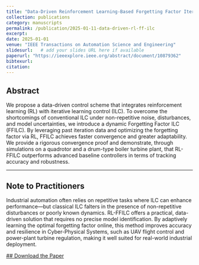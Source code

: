 ```yaml
---
title: "Data-Driven Reinforcement Learning-Based Forgetting Factor Iterative Learning Control"
collection: publications
category: manuscripts
permalink: /publication/2025-01-11-data-driven-rl-ff-ilc
excerpt: 
date: 2025-01-01
venue: "IEEE Transactions on Automation Science and Engineering"
slidesurl:   # add your slides URL here if available
paperurl: "https://ieeexplore.ieee.org/abstract/document/10879362"
bibtexurl: 
citation: 
---
```



## Abstract
We propose a data-driven control scheme that integrates reinforcement learning (RL) with iterative learning control (ILC). To overcome the shortcomings of conventional ILC under non-repetitive noise, disturbances, and model uncertainties, we introduce a dynamic Forgetting Factor ILC (FFILC). By leveraging past iteration data and optimizing the forgetting factor via RL, FFILC achieves faster convergence and greater adaptability. We provide a rigorous convergence proof and demonstrate, through simulations on a quadrotor and a drum-type boiler turbine plant, that RL-FFILC outperforms advanced baseline controllers in terms of tracking accuracy and robustness.

---

## Note to Practitioners

Industrial automation often relies on repetitive tasks where ILC can enhance performance—but classical ILC falters in the presence of non-repetitive disturbances or poorly known dynamics. RL-FFILC offers a practical, data-driven solution that requires no precise model identification. By adaptively learning the optimal forgetting factor online, this method improves accuracy and resilience in Cyber-Physical Systems, such as UAV flight control and power-plant turbine regulation, making it well suited for real-world industrial deployment.

[## Download the Paper](https://ieeexplore.ieee.org/abstract/document/10879362)
